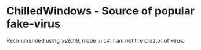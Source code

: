 # ChilledWindows - Source of popular fake-virus
Recommended using vs2019, made in c#.
I am not the creator of virus.
